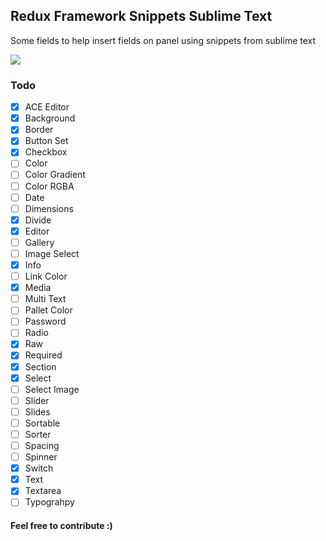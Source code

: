## Redux Framework Snippets Sublime Text

Some fields to help insert fields on panel using snippets from sublime text

<a href="https://wordpress.org/plugins/redux-framework/" target="_blank">
    <img src="http://i.imgur.com/1r0c5z3.png">
</a>

### Todo

- [x] ACE Editor
- [x] Background
- [x] Border
- [x] Button Set
- [x] Checkbox
- [ ] Color
- [ ] Color Gradient
- [ ] Color RGBA
- [ ] Date
- [ ] Dimensions
- [x] Divide
- [x] Editor
- [ ] Gallery
- [ ] Image Select
- [x] Info
- [ ] Link Color
- [x] Media
- [ ] Multi Text
- [ ] Pallet Color
- [ ] Password
- [ ] Radio
- [x] Raw
- [x] Required
- [x] Section 
- [x] Select
- [ ] Select Image
- [ ] Slider
- [ ] Slides
- [ ] Sortable
- [ ] Sorter
- [ ] Spacing
- [ ] Spinner
- [x] Switch
- [x] Text
- [x] Textarea
- [ ] Typograhpy

#### Feel free to contribute :)
